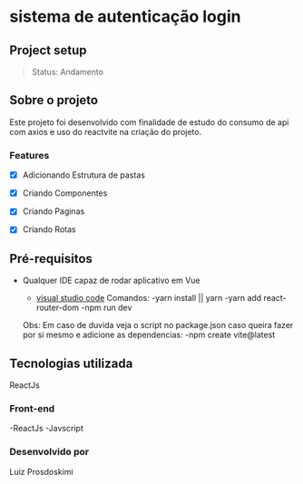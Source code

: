# sistema de autenticação login

## Project setup

> Status: Andamento

## Sobre o projeto

Este projeto foi desenvolvido com finalidade de estudo do consumo de api com axios e uso do reactvite na criação do projeto.

### Features

- [x] Adicionando Estrutura de pastas
- [x] Criando Componentes
- [x] Criando Paginas
- [x] Criando Rotas


## Pré-requisitos

- Qualquer IDE capaz de rodar aplicativo em Vue

  - [visual studio code](https://code.visualstudio.com/)
  Comandos:
  -yarn install || yarn
  -yarn add react-router-dom
  -npm run dev
  
  Obs: Em caso de duvida veja o script no package.json
  caso queira fazer por si mesmo e adicione as dependencias:
  -npm create vite@latest

## Tecnologias utilizada
ReactJs

### Front-end

-ReactJs
-Javscript

### Desenvolvido por

Luiz Prosdoskimi
